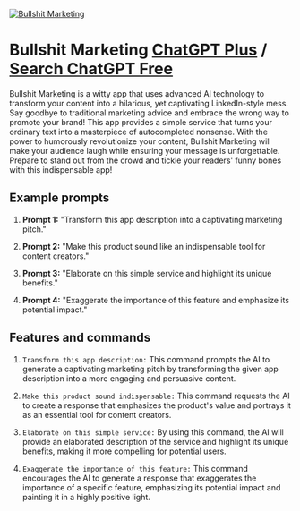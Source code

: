 
[![Bullshit Marketing](https://files.oaiusercontent.com/file-BieOO2VdztKOg7PrKNm7ICn4?se=2123-10-18T08%3A08%3A15Z&sp=r&sv=2021-08-06&sr=b&rscc=max-age%3D31536000%2C%20immutable&rscd=attachment%3B%20filename%3D7aff3a7c-9b46-461f-a6c8-1085c87cdde3.png&sig=6snPjTG93MfWdrte4oxTPasCirjuzaH1RtVWa18dwQU%3D)](https://chat.openai.com/g/g-BeX7kKvOv-bullshit-marketing)

# Bullshit Marketing [ChatGPT Plus](https://chat.openai.com/g/g-BeX7kKvOv-bullshit-marketing) / [Search ChatGPT Free](https://gptcall.net/index.html#/?search=Bullshit%20Marketing)

Bullshit Marketing is a witty app that uses advanced AI technology to transform your content into a hilarious, yet captivating LinkedIn-style mess. Say goodbye to traditional marketing advice and embrace the wrong way to promote your brand! This app provides a simple service that turns your ordinary text into a masterpiece of autocompleted nonsense. With the power to humorously revolutionize your content, Bullshit Marketing will make your audience laugh while ensuring your message is unforgettable. Prepare to stand out from the crowd and tickle your readers' funny bones with this indispensable app!

## Example prompts

1. **Prompt 1:** "Transform this app description into a captivating marketing pitch."

2. **Prompt 2:** "Make this product sound like an indispensable tool for content creators."

3. **Prompt 3:** "Elaborate on this simple service and highlight its unique benefits."

4. **Prompt 4:** "Exaggerate the importance of this feature and emphasize its potential impact."

## Features and commands

1. `Transform this app description:` This command prompts the AI to generate a captivating marketing pitch by transforming the given app description into a more engaging and persuasive content.

2. `Make this product sound indispensable:` This command requests the AI to create a response that emphasizes the product's value and portrays it as an essential tool for content creators.

3. `Elaborate on this simple service:` By using this command, the AI will provide an elaborated description of the service and highlight its unique benefits, making it more compelling for potential users.

4. `Exaggerate the importance of this feature:` This command encourages the AI to generate a response that exaggerates the importance of a specific feature, emphasizing its potential impact and painting it in a highly positive light.



